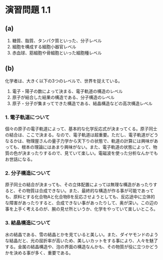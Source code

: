# 演習問題 1.1

## (a)

1. 糖質、脂質、タンパク質といった、分子レベル
2. 細胞を構成する細胞小器官レベル
3. 赤血球、筋細胞や骨細胞といった細胞種レベル


## (b)
化学者は、大きく以下の3つのレベルで、世界を捉えている。

1. 電子・陽子の数によって決まる、電子軌道の構造のレベル
2. 原子が結合した結果の構造である、分子構造のレベル
3. 原子・分子が集まってできた構造である、結晶構造などの高次構造レベル

### 1. 電子軌道について

個々の原子の電子軌道によって、基本的な化学反応式が決まってくる。原子同士の結合は、ここで決まる。なので、電子軌道は超重要。ただし、電子軌道がどうなるかは、物理屋さんの量子力学から天下りの状態で、軌道の計算には興味があっても、根本の理論にはあまり興味がない。また、電子軌道の状態によって、物質の色が決まったりするので、見ていて楽しい。電磁波を使った分析なんかでもお世話になる。

### 2. 分子構造について
原子同士の結合が決まっても、その立体配置によっては無理な構造があったりすると、その物質は合成できない。また、最終的な構造が作る事が可能であっても、原料とする化合物Aと化合物Bを反応させようとしても、反応途中に立体的な障害があったりすると、合成できない事があったりして、奥が深い。この辺の事を上手く考えるのが、腕の見せ所というか、化学をやっていて楽しいところ。

### 3. 結晶構造について
水の結晶である、雪の結晶とかを見ていると美しい。また、ダイヤモンドのような結晶だと、光の屈折率が高いため、美しいカットをする事により、人々を魅了する。金属の結晶構造や、泡の界面の構造なんかも、その物質が役に立つかどうかを決める事が多く、重要である。
